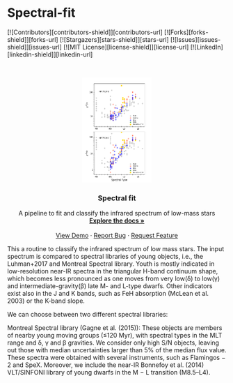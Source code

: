 # Spectral-fit


<!-- PROJECT SHIELDS -->
<!--
*** I'm using markdown "reference style" links for readability.
*** Reference links are enclosed in brackets [ ] instead of parentheses ( ).
*** See the bottom of this document for the declaration of the reference variables
*** for contributors-url, forks-url, etc. This is an optional, concise syntax you may use.
*** https://www.markdownguide.org/basic-syntax/#reference-style-links
-->
[![Contributors][contributors-shield]][contributors-url]
[![Forks][forks-shield]][forks-url]
[![Stargazers][stars-shield]][stars-url]
[![Issues][issues-shield]][issues-url]
[![MIT License][license-shield]][license-url]
[![LinkedIn][linkedin-shield]][linkedin-url]



<!-- PROJECT LOGO -->
<br />
<p align="center">
  <a href="https://github.com/rasensiotorres/Spectral-fit/">
    <img src="images/chisq_young_15.png" alt="Logo" width="160" height="240">
  </a>

  <h3 align="center">Spectral fit</h3>

  <p align="center">
    A pipeline to fit and classify the infrared spectrum of low-mass stars
    <br />
    <a href="https://github.com/othneildrew/Best-README-Template"><strong>Explore the docs »</strong></a>
    <br />
    <br />
    <a href="https://github.com/othneildrew/Best-README-Template">View Demo</a>
    ·
    <a href="https://github.com/othneildrew/Best-README-Template/issues">Report Bug</a>
    ·
    <a href="https://github.com/othneildrew/Best-README-Template/issues">Request Feature</a>
  </p>
</p>


This a routine to classify the infrared spectrum of low mass stars. The input spectrum is compared to spectral libraries of young objects, i.e., the Luhman+2017 and Montreal Spectral library. Youth is mostly indicated in low-resolution near-IR spectra in the triangular H-band continuum shape, which becomes
less pronounced as one moves from very low(δ) to low(γ) and intermediate-gravity(β) late M- and L-type dwarfs. Other indicators exist also in the J and K bands, such as FeH absorption (McLean et al. 2003) or the K-band slope.

We can choose between two different spectral libraries:

 Montreal Spectral library (Gagne et al. (2015)): 
These objects are members of nearby young moving groups (≤120 Myr), with spectral types in the MLT range and δ, γ and β gravities. We consider only high S/N objects, leaving out those with median uncertainties larger than 5% of the median flux value. These spectra were obtained with several instruments, such as Flamingos − 2 and SpeX. Moreover, we include the near-IR Bonnefoy et al. (2014) VLT/SINFONI library of young dwarfs in the M − L transition (M8.5–L4).

